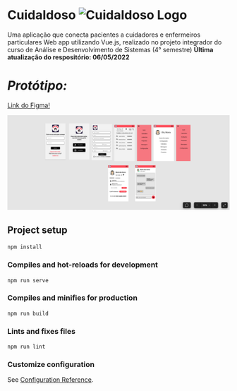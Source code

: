 # CuidaIdoso <img  src="Cópia de Cuida Doso (1) 1.svg" alt="CuidaIdoso Logo" width="50"/>

Uma aplicação que conecta pacientes a cuidadores e enfermeiros particulares
Web app utilizando Vue.js, realizado no projeto integrador do curso de Análise e Desenvolvimento de Sistemas (4° semestre)
**Última atualização do respositório: 06/05/2022**

# *Protótipo:*

[Link do Figma! ](https://www.figma.com/community/file/1104383146968974844?preview=fullscreen)

![protótipo ui](figggggg.png)



## Project setup
```
npm install
```

### Compiles and hot-reloads for development
```
npm run serve
```

### Compiles and minifies for production
```
npm run build
```

### Lints and fixes files
```
npm run lint
```

### Customize configuration
See [Configuration Reference](https://cli.vuejs.org/config/).
